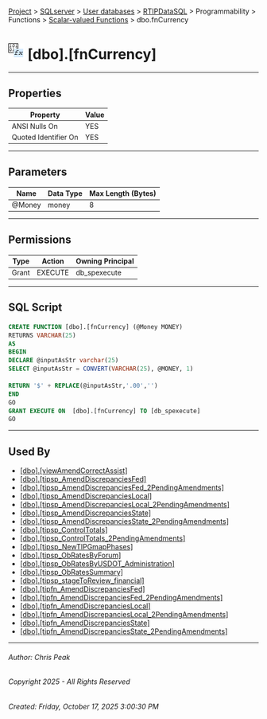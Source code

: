 #### 

[Project](../../../../../../index.md) > [SQLserver](../../../../../index.md) > [User databases](../../../../index.md) > [RTIPDataSQL](../../../index.md) > Programmability > Functions > [Scalar-valued Functions](Scalar-valued_Functions.md) > dbo.fnCurrency

# ![Scalar-valued Functions](../../../../../../Images/Function_Scalar32.png) [dbo].[fnCurrency]

---

## <a name="#properties"></a>Properties

| Property | Value |
|---|---|
| ANSI Nulls On | YES |
| Quoted Identifier On | YES |


---

## <a name="#parameters"></a>Parameters

| Name | Data Type | Max Length (Bytes) |
|---|---|---|
| @Money | money | 8 |


---

## <a name="#permissions"></a>Permissions

| Type | Action | Owning Principal |
|---|---|---|
| Grant | EXECUTE | db_spexecute |


---

## <a name="#sqlscript"></a>SQL Script

```sql
CREATE FUNCTION [dbo].[fnCurrency] (@Money MONEY)
RETURNS VARCHAR(25)
AS 
BEGIN
DECLARE @inputAsStr varchar(25)
SELECT @inputAsStr = CONVERT(VARCHAR(25), @MONEY, 1)

RETURN '$' + REPLACE(@inputAsStr,'.00','')
END
GO
GRANT EXECUTE ON  [dbo].[fnCurrency] TO [db_spexecute]
GO

```


---

## <a name="#usedby"></a>Used By

* [[dbo].[viewAmendCorrectAssist]](../../../Views/dbo_viewAmendCorrectAssist.md)
* [[dbo].[tipsp_AmendDiscrepanciesFed]](../../Stored_Procedures/dbo_tipsp_AmendDiscrepanciesFed.md)
* [[dbo].[tipsp_AmendDiscrepanciesFed_2PendingAmendments]](../../Stored_Procedures/dbo_tipsp_AmendDiscrepanciesFed_2PendingAmendments.md)
* [[dbo].[tipsp_AmendDiscrepanciesLocal]](../../Stored_Procedures/dbo_tipsp_AmendDiscrepanciesLocal.md)
* [[dbo].[tipsp_AmendDiscrepanciesLocal_2PendingAmendments]](../../Stored_Procedures/dbo_tipsp_AmendDiscrepanciesLocal_2PendingAmendments.md)
* [[dbo].[tipsp_AmendDiscrepanciesState]](../../Stored_Procedures/dbo_tipsp_AmendDiscrepanciesState.md)
* [[dbo].[tipsp_AmendDiscrepanciesState_2PendingAmendments]](../../Stored_Procedures/dbo_tipsp_AmendDiscrepanciesState_2PendingAmendments.md)
* [[dbo].[tipsp_ControlTotals]](../../Stored_Procedures/dbo_tipsp_ControlTotals.md)
* [[dbo].[tipsp_ControlTotals_2PendingAmendments]](../../Stored_Procedures/dbo_tipsp_ControlTotals_2PendingAmendments.md)
* [[dbo].[tipsp_NewTIPGmapPhases]](../../Stored_Procedures/dbo_tipsp_NewTIPGmapPhases.md)
* [[dbo].[tipsp_ObRatesByForum]](../../Stored_Procedures/dbo_tipsp_ObRatesByForum.md)
* [[dbo].[tipsp_ObRatesByUSDOT_Administration]](../../Stored_Procedures/dbo_tipsp_ObRatesByUSDOT_Administration.md)
* [[dbo].[tipsp_ObRatesSummary]](../../Stored_Procedures/dbo_tipsp_ObRatesSummary.md)
* [[dbo].[tipsp_stageToReview_financial]](../../Stored_Procedures/dbo_tipsp_stageToReview_financial.md)
* [[dbo].[tipfn_AmendDiscrepanciesFed]](../Table-valued_Functions/dbo_tipfn_AmendDiscrepanciesFed.md)
* [[dbo].[tipfn_AmendDiscrepanciesFed_2PendingAmendments]](../Table-valued_Functions/dbo_tipfn_AmendDiscrepanciesFed_2PendingAmendments.md)
* [[dbo].[tipfn_AmendDiscrepanciesLocal]](../Table-valued_Functions/dbo_tipfn_AmendDiscrepanciesLocal.md)
* [[dbo].[tipfn_AmendDiscrepanciesLocal_2PendingAmendments]](../Table-valued_Functions/dbo_tipfn_AmendDiscrepanciesLocal_2PendingAmendments.md)
* [[dbo].[tipfn_AmendDiscrepanciesState]](../Table-valued_Functions/dbo_tipfn_AmendDiscrepanciesState.md)
* [[dbo].[tipfn_AmendDiscrepanciesState_2PendingAmendments]](../Table-valued_Functions/dbo_tipfn_AmendDiscrepanciesState_2PendingAmendments.md)


---

###### Author:  Chris Peak

###### Copyright 2025 - All Rights Reserved

###### Created: Friday, October 17, 2025 3:00:30 PM

